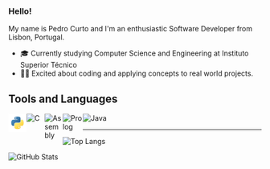 ### Hello!

My name is Pedro Curto and I'm an enthusiastic Software Developer from Lisbon, Portugal.

- 🎓 Currently studying Computer Science and Engineering at Instituto Superior Técnico
- 👨‍💻 Excited about coding and applying concepts to real world projects.

## Tools and Languages
[<img align="left" alt="Python" width="36px" src="https://raw.githubusercontent.com/github/explore/80688e429a7d4ef2fca1e82350fe8e3517d3494d/topics/python/python.png" />][github]
[<img align="left" alt="C" width="36px" src="https://toppng.com/uploads/preview/c-programming-icon-c-programming-language-logo-11562945679duaxtn3yq0.png" />][github]
[<img align="left" alt="Assembly" width="36px" src="https://www.powerandcables.com/wp-content/uploads/2021/02/ASM-Symbol-Blue-Tight-002-min.png" />][github]
[<img align="left" alt="Prolog" width="40px" src="https://plugins.jetbrains.com/files/13954/290585/icon/pluginIcon.svg" />][github]
[<img align="left" alt="Java" width="60px" src="https://1000logos.net/wp-content/uploads/2020/09/Java-Logo.png" />][github]
<br />

---

![Top Langs](https://github-readme-stats.vercel.app/api/top-langs/?username=pedro-curto&layout=compact)

![GitHub Stats](https://github-readme-stats.vercel.app/api?username=pedro-curto&count_private=true&show_icons=true&include_all_commits=true)

[github]: https://github.com/pedro-curto
[linkedin]: https://www.linkedin.com/in/pedro-curto/
